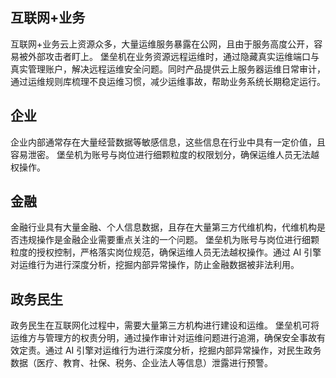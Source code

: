 
## 互联网+业务
互联网+业务云上资源众多，大量运维服务暴露在公网，且由于服务高度公开，容易被外部攻击者盯上。
堡垒机在业务资源远程运维时，通过隐藏真实运维端口与真实管理账户，解决远程运维安全问题。同时产品提供云上服务器运维日常审计，通过运维规则库梳理不良运维习惯，减少运维事故，帮助业务系统长期稳定运行。

## 企业
企业内部通常存在大量经营数据等敏感信息，这些信息在行业中具有一定价值，且容易泄密。
堡垒机为账号与岗位进行细颗粒度的权限划分，确保运维人员无法越权操作。

## 金融
金融行业具有大量金融、个人信息数据，且存在大量第三方代维机构，代维机构是否违规操作是金融企业需要重点关注的一个问题。
堡垒机为账号与岗位进行细颗粒度的授权控制，严格落实岗位规范，确保运维人员无法越权操作。通过 AI 引擎对运维行为进行深度分析，挖掘内部异常操作，防止金融数据被非法利用。

## 政务民生
政务民生在互联网化过程中，需要大量第三方机构进行建设和运维。
堡垒机可将运维方与管理方的权责分明，通过操作审计对运维问题进行追溯，确保安全事故有效定责。通过 AI 引擎对运维行为进行深度分析，挖掘内部异常操作，对民生政务数据（医疗、教育、社保、税务、企业法人等信息）泄露进行预警。
